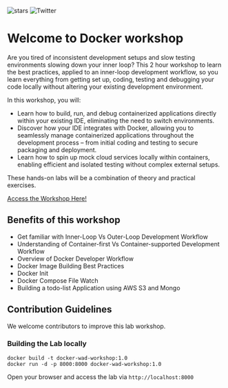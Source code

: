 

![stars](https://img.shields.io/github/stars/ajeetraina/wad2024-workshop)
![Twitter](https://img.shields.io/twitter/follow/ajeetsraina?style=social)




# Welcome to Docker workshop

Are you tired of inconsistent development setups and slow testing environments slowing down your inner loop? This 2 hour workshop to learn the best practices, applied to an inner-loop development workflow, so you learn everything from getting set up, coding, testing and debugging your code locally without altering your existing development environment.


In this workshop, you will:

- Learn how to build, run, and debug containerized applications directly within your existing IDE, eliminating the need to switch environments.
- Discover how your IDE integrates with Docker, allowing you to seamlessly manage containerized applications throughout the development process – from initial coding and testing to secure packaging and deployment.
- Learn how to spin up mock cloud services locally within containers, enabling efficient and isolated testing without complex external setups.


These hands-on labs will be a combination of theory and practical exercises.

[Access the Workshop Here!](https://wad2024-workshop.vercel.app/)

## Benefits of this workshop


- Get familiar with Inner-Loop Vs Outer-Loop Development Workflow
- Understanding of Container-first Vs Container-supported Development Workflow
- Overview of Docker Developer Workflow
- Docker Image Building Best Practices
- Docker Init
- Docker Compose File Watch
- Building a todo-list Application using AWS S3 and Mongo

## Contribution Guidelines

We welcome contributors to improve this lab workshop. 

### Building the Lab locally

```
docker build -t docker-wad-workshop:1.0
docker run -d -p 8000:8000 docker-wad-workshop:1.0
```

Open your browser and access the lab via `http://localhost:8000`



